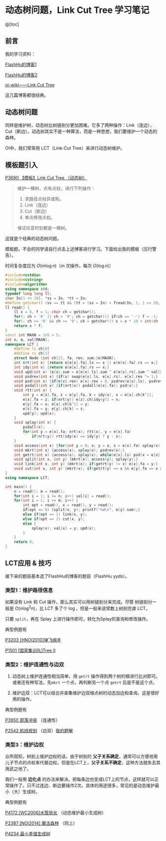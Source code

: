 # 动态树问题，Link Cut Tree 学习笔记

@[toc]
## 前言

我的学习资料：

[FlashHu的博客1](https://www.cnblogs.com/flashhu/p/8324551.html)

[FlashHu的博客2](https://www.cnblogs.com/flashhu/p/9498517.html)

[oi-wiki——Link Cut Tree](https://oi-wiki.org/ds/lct/)

这几篇博客都很经典。

## 动态树问题

同样是维护树，动态树比树链剖分更加困难。它多了两种操作：Link（连边），Cut（断边）。动态树其实不是一种算法，而是一种思想，我们要维护一个动态的森林。

OI中，我们常常用 LCT（Link-Cut Tree）来进行动态树维护。

## 模板题引入

[P3690 【模板】Link Cut Tree （动态树）](https://www.luogu.com.cn/problem/P3690)

>   维护一棵树，点有点权，进行下列操作：
>
>   1.  求路径点权异或和。
>   2.  Link（连边）
>   3.  Cut（断边）
>   4.  单点修改点权。
>
>   保证任意时刻都是一棵树。

这就是个经典的动态树问题。

模板题，不会的同学请自行点击上述博客进行学习。下面给出我的模板（压行警告）。

时间复杂度应为 $O(m\log n)$（$m$ 次操作，每次 $O(\log n)$）

```cpp
#include<cstdio>
#include<cstring>
#include<algorithm>
using namespace std;
typedef long long ll;
char In[1 << 20], *ss = In, *tt = In;
#define getchar() (ss == tt && (tt = (ss = In) + fread(In, 1, 1 << 20, stdin), ss == tt) ? EOF : *ss++)
ll read() {
	ll x = 0, f = 1; char ch = getchar();
	for(; ch < '0' || ch > '9'; ch = getchar()) if(ch == '-') f = -1;
	for(; ch >= '0' && ch <= '9'; ch = getchar()) x = x * 10 + int(ch - '0');
	return x * f;
}
const int MAXN = 1e5 + 5;
int n, m, val[MAXN];
namespace LCT {
	#define ls ch[0]
	#define rs ch[1]
	struct Node {int ch[2], fa, rev, sum;}e[MAXN];
	int nrt(int x) {return e[e[x].fa].ls == x || e[e[x].fa].rs == x;}
	int idy(int x) {return e[e[x].fa].rs == x;}
	void upd(int x) {e[x].sum = e[e[x].ls].sum ^ e[e[x].rs].sum ^ val[x];}
	void psdrev(int x) {if(x) swap(e[x].ls, e[x].rs), e[x].rev ^= 1;}
	void psd(int x) {if(e[x].rev) e[x].rev = 0, psdrev(e[x].ls), psdrev(e[x].rs);}
	void psdall(int x) {if(nrt(x)) psdall(e[x].fa); psd(x);}
	void rtt(int x) {
		int y = e[x].fa, z = e[y].fa, k = idy(x), s = e[x].ch[k^1];
		e[x].fa = z; if(nrt(y)) e[z].ch[idy(y)] = x;
		e[y].fa = x; e[x].ch[k^1] = y;
		e[s].fa = y; e[y].ch[k] = s;
		upd(y); upd(x);
	}
	void splay(int x) {
		psdall(x);
		for(int y = e[x].fa; nrt(x); rtt(x), y = e[x].fa)
			if(nrt(y)) rtt(idy(x) == idy(y) ? y : x);
	}
	void access(int x) {for(int y = 0; x; y = x, x = e[x].fa) splay(x), e[x].rs = y, upd(x);}
	void mkrt(int x) {access(x); splay(x); psdrev(x);}
	int getrt(int x) {access(x); splay(x); while(e[x].ls) psd(x = e[x].ls); splay(x); return x;}
	void split(int x, int y) {mkrt(x); access(y); splay(y);}
	void link(int x, int y) {mkrt(x); if(getrt(y) != x) e[x].fa = y;}
	void cut(int x, int y) {mkrt(x); if(getrt(y) == x && e[y].fa == x && e[y].ls == 0) e[x].rs = e[y].fa = 0, upd(x);}
}
using namespace LCT;

int main() {
	n = read(); m = read();
	for(int i = 1; i <= n; i++) val[i] = read();
	for(int i = 1; i <= m; i++) {
		int opt = read(), x = read(), y = read();
		if(opt == 0) {split(x, y); printf("%d\n", e[y].sum);}
		else if(opt == 1) link(x, y);
		else if(opt == 2) cut(x, y);
		else {
			splay(x); val[x] = y; upd(x);
		}
	}
	return 0;
}
```

## LCT应用 & 技巧

接下来的题目基本选了FlashHu的博客的题目（FlashHu yyds）。

### 类型1：维护路径信息

如果没有 Link 和 Cut 操作，那么其实可以用树链剖分来完成。尽管 树链剖分一般是 $O(n\log^2 n)$，比 LCT 多了个 $\log$，但是一般来说常数上树剖完虐 LCT。

只要 `split`，再在 Splay 上进行操作即可，转化为Splay的查询和修改操作。

典型例题有

[P3203 [HNOI2010]弹飞绵羊](https://www.luogu.com.cn/problem/P3203)

[P1501 [国家集训队]Tree II](https://www.luogu.com.cn/problem/P1501)

### 类型2：维护连通性与边双

1. 动态树上维护连通性相当简单，用 `getrt` 操作得到两个树的根进行比对即可。或者还有种写法，先`mkrt` 一个点，再判断另一个点 `getrt` 后是不是这个点。

2. 维护边双：LCT可以结合并查集维护边双缩点树的动态加边和查询。这是很好用的操作。

典型例题有

[P3950 部落冲突](https://www.luogu.com.cn/problem/P3950) （连通性）

[P2542 航线规划](https://www.luogu.com.cn/problem/P2542) （边双）[我的题解](https://blog.csdn.net/qq_41996523/article/details/113130182)

### 类型3：维护边权

众所周知，树剖上维护边权的话，由于树剖的 **父子关系确定**，通常可以方便地用儿子节点的点权来代替边权。但是在LCT上，**父子关系不确定**，这种方法就失去其用武之地了。

我们一般用 **边化点** 的办法来解决。把每条边也变成LCT上的节点，这样就可以正常操作了。只不过连边、断边要操作2次。具体的用途很多，常见的是动态维护最小（大）生成树。

典型例题有

[P4172 [WC2006]水管局长](https://www.luogu.com.cn/problem/P4172) （动态维护最小生成树）

[P2387 [NOI2014] 魔法森林](https://www.luogu.com.cn/problem/P2387) （同上）

[P4234 最小差值生成树](https://www.luogu.com.cn/problem/P4234)



